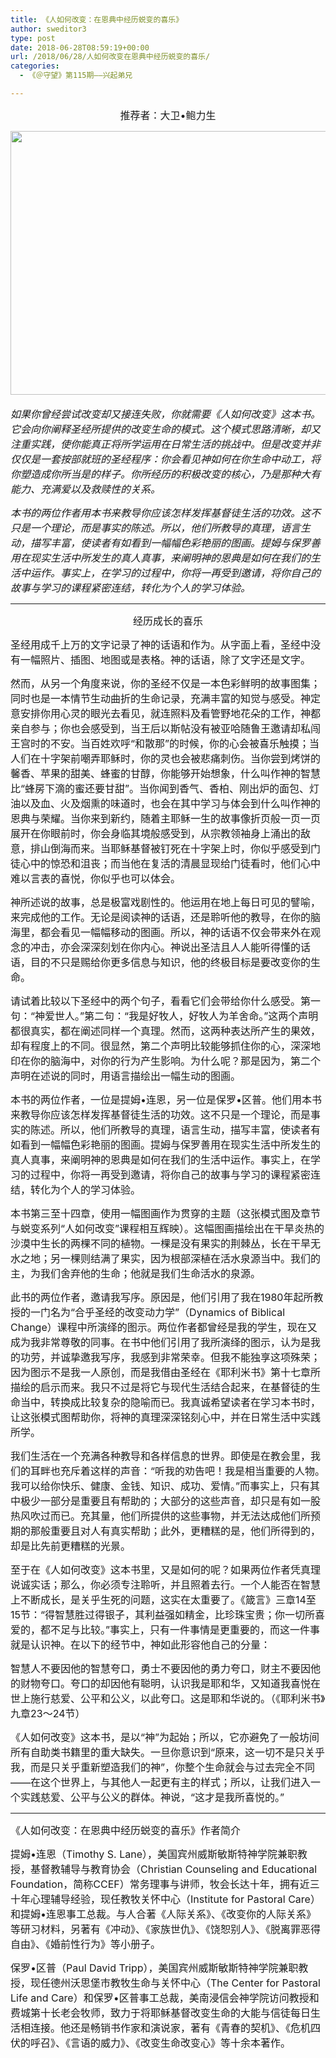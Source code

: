```yaml
---
title: 《人如何改变：在恩典中经历蜕变的喜乐》
author: sweditor3
type: post
date: 2018-06-28T08:59:19+00:00
url: /2018/06/28/人如何改变在恩典中经历蜕变的喜乐/
categories:
  - 《＠守望》第115期——兴起弟兄

---
```

<p style="text-align: center;">
  <span style="font-size: 12pt;">推荐者：大卫•鲍力生</span>
</p>

<span style="font-size: 12pt;"><img class="aligncenter size-full wp-image-17140" src="http://t5.shwchurch.org/wp-content/uploads/2018/06/empty.jpg" alt="" width="681" height="422" srcset="http://t5.shwchurch.org/wp-content/uploads/2018/06/empty.jpg 681w, http://t5.shwchurch.org/wp-content/uploads/2018/06/empty-400x248.jpg 400w, http://t5.shwchurch.org/wp-content/uploads/2018/06/empty-600x372.jpg 600w, http://t5.shwchurch.org/wp-content/uploads/2018/06/empty-484x300.jpg 484w" sizes="(max-width: 681px) 100vw, 681px" /></span><span style="font-size: 12pt;"><br /> </span>

_<span style="font-size: 12pt;">如果你曾经尝试改变却又接连失败，你就需要《人如何改变》这本书。它会向你阐释圣经所提供的改变生命的模式。这个模式思路清晰，却又注重实践，使你能真正将所学运用在日常生活的挑战中。但是改变并非仅仅是一套按部就班的圣经程序：你会看见神如何在你生命中动工，将你塑造成你所当是的样子。你所经历的积极改变的核心，乃是那种大有能力、充满爱以及救赎性的关系。</span>_

_<span style="font-size: 12pt;">本书的两位作者用本书来教导你应该怎样发挥基督徒生活的功效。这不只是一个理论，而是事实的陈述。所以，他们所教导的真理，语言生动，描写丰富，使读者有如看到一幅幅色彩艳丽的图画。提姆与保罗善用在现实生活中所发生的真人真事，来阐明神的恩典是如何在我们的生活中运作。事实上，在学习的过程中，你将一再受到邀请，将你自己的故事与学习的课程紧密连结，转化为个人的学习体验。</span>_

* * *

<p style="text-align: center;">
  <span style="font-size: 12pt;">经历成长的喜乐</span>
</p>

<span style="font-size: 12pt;">圣经用成千上万的文字记录了神的话语和作为。从字面上看，圣经中没有一幅照片、插图、地图或是表格。神的话语，除了文字还是文字。</span>

<span style="font-size: 12pt;">然而，从另一个角度来说，你的圣经不仅是一本色彩鲜明的故事图集；同时也是一本情节生动曲折的生命记录，充满丰富的知觉与感受。神定意安排你用心灵的眼光去看见，就连照料及看管野地花朵的工作，神都亲自参与；你也会感受到，当王后以斯帖没有被亚哈随鲁王邀请却私闯王宫时的不安。当百姓欢呼“和散那”的时候，你的心会被喜乐触摸；当人们在十字架前嘲弄耶稣时，你的灵也会被悲痛刺伤。当你尝到烤饼的馨香、苹果的甜美、蜂蜜的甘醇，你能够开始想象，什么叫作神的智慧比“蜂房下滴的蜜还要甘甜”。当你闻到香气、香柏、刚出炉的面包、灯油以及血、火及烟熏的味道时，也会在其中学习与体会到什么叫作神的恩典与荣耀。当你来到新约，随着主耶稣一生的故事像折页般一页一页展开在你眼前时，你会身临其境般感受到，从宗教领袖身上涌出的敌意，排山倒海而来。当耶稣基督被钉死在十字架上时，你似乎感受到门徒心中的惊恐和沮丧；而当他在复活的清晨显现给门徒看时，他们心中难以言表的喜悦，你似乎也可以体会。</span>

<span style="font-size: 12pt;">神所述说的故事，总是极富戏剧性的。他运用在地上每日可见的譬喻，来完成他的工作。无论是阅读神的话语，还是聆听他的教导，在你的脑海里，都会看见一幅幅移动的图画。所以，神的话语不仅会带来外在观念的冲击，亦会深深刻划在你内心。神说出圣洁且人人能听得懂的话语，目的不只是赐给你更多信息与知识，他的终极目标是要改变你的生命。</span>

<span style="font-size: 12pt;">请试着比较以下圣经中的两个句子，看看它们会带给你什么感受。第一句：“神爱世人。”第二句：“我是好牧人，好牧人为羊舍命。”这两个声明都很真实，都在阐述同样一个真理。然而，这两种表达所产生的果效，却有程度上的不同。很显然，第二个声明比较能够抓住你的心，深深地印在你的脑海中，对你的行为产生影响。为什么呢？那是因为，第二个声明在述说的同时，用语言描绘出一幅生动的图画。</span>

<span style="font-size: 12pt;">本书的两位作者，一位是提姆•连恩，另一位是保罗•区普。他们用本书来教导你应该怎样发挥基督徒生活的功效。这不只是一个理论，而是事实的陈述。所以，他们所教导的真理，语言生动，描写丰富，使读者有如看到一幅幅色彩艳丽的图画。提姆与保罗善用在现实生活中所发生的真人真事，来阐明神的恩典是如何在我们的生活中运作。事实上，在学习的过程中，你将一再受到邀请，将你自己的故事与学习的课程紧密连结，转化为个人的学习体验。</span>

<span style="font-size: 12pt;">本书第三至十四章，使用一幅图画作为贯穿的主题（这张模式图及章节与蜕变系列“人如何改变”课程相互辉映）。这幅图画描绘出在干旱炎热的沙漠中生长的两棵不同的植物。一棵是没有果实的荆棘丛，长在干旱无水之地；另一棵则结满了果实，因为根部深植在活水泉源当中。我们的主，为我们舍弃他的生命；他就是我们生命活水的泉源。</span>

<span style="font-size: 12pt;">此书的两位作者，邀请我写序。原因是，他们引用了我在1980年起所教授的一门名为“合乎圣经的改变动力学”（Dynamics of Biblical Change）课程中所演绎的图示。两位作者都曾经是我的学生，现在又成为我非常尊敬的同事。在书中他们引用了我所演绎的图示，认为是我的功劳，并诚挚邀我写序，我感到非常荣幸。但我不能独享这项殊荣；因为图示不是我一人原创，而是我借由圣经在《耶利米书》第十七章所描绘的启示而来。我只不过是将它与现代生活结合起来，在基督徒的生命当中，转换成比较复杂的隐喻而已。我真诚希望读者在学习本书时，让这张模式图帮助你，将神的真理深深铭刻心中，并在日常生活中实践所学。</span>

<span style="font-size: 12pt;">我们生活在一个充满各种教导和各样信息的世界。即使是在教会里，我们的耳畔也充斥着这样的声音：“听我的劝告吧！我是相当重要的人物。我可以给你快乐、健康、金钱、知识、成功、爱情。”而事实上，只有其中极少一部分是重要且有帮助的；大部分的这些声音，却只是有如一股热风吹过而已。充其量，他们所提供的这些事物，并无法达成他们所预期的那般重要且对人有真实帮助；此外，更糟糕的是，他们所得到的，却是比先前更糟糕的光景。</span>

<span style="font-size: 12pt;">至于在《人如何改变》这本书里，又是如何的呢？如果两位作者凭真理说诚实话；那么，你必须专注聆听，并且照着去行。一个人能否在智慧上不断成长，是关乎生死的问题，这实在太重要了。《箴言》三章14至15节：“得智慧胜过得银子，其利益强如精金，比珍珠宝贵；你一切所喜爱的，都不足与比较。”事实上，只有一件事情是更重要的，而这一件事就是认识神。在以下的经节中，神如此形容他自己的分量：</span>

<span style="font-size: 12pt;">智慧人不要因他的智慧夸口，勇士不要因他的勇力夸口，财主不要因他的财物夸口。夸口的却因他有聪明，认识我是耶和华，又知道我喜悦在世上施行慈爱、公平和公义，以此夸口。这是耶和华说的。（《耶利米书》九章23～24节）</span>

<span style="font-size: 12pt;">《人如何改变》这本书，是以“神”为起始；所以，它亦避免了一般坊间所有自助类书籍里的重大缺失。一旦你意识到“原来，这一切不是只关乎我，而是只关乎重新塑造我们的神”，你整个生命就会与过去完全不同——在这个世界上，与其他人一起更有主的样式；所以，让我们进入一个实践慈爱、公平与公义的群体。神说，“这才是我所喜悦的。”</span>

* * *

<span style="font-size: 12pt;">《人如何改变：在恩典中经历蜕变的喜乐》作者简介</span>

<span style="font-size: 12pt;">提姆•连恩（Timothy S. Lane），美国宾州威斯敏斯特神学院兼职教授，基督教辅导与教育协会（Christian Counseling and Educational Foundation，简称CCEF）常务理事与讲师，牧会长达十年，拥有近三十年心理辅导经验，现任教牧关怀中心（Institute for Pastoral Care）和提姆•连恩事工总裁。与人合著《人际关系》、《改变你的人际关系》等研习材料，另著有《冲动》、《家族世仇》、《饶恕别人》、《脱离罪恶得自由》、《婚前性行为》等小册子。</span>

<span style="font-size: 12pt;">保罗•区普（Paul David Tripp），美国宾州威斯敏斯特神学院兼职教授，现任德州沃思堡市教牧生命与关怀中心（The Center for Pastoral Life and Care）和保罗•区普事工总裁，美南浸信会神学院访问教授和费城第十长老会牧师，致力于将耶稣基督改变生命的大能与信徒每日生活相连接。他还是畅销书作家和演说家，著有《青春的契机》、《危机四伏的呼召》、《言语的威力》、《改变生命改变心》等十余本著作。</span>